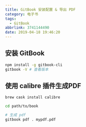 ```yaml
---
title: GitBook 安装配置 & 导出 PDF
category: 电子书
tags:
  - GitBook
abbrlink: 3741144490
date: 2019-04-18 19:46:20
---
```


## 安装 GitBook
```bash
npm install -g gitbook-cli
gitbook -V # 查看版本
```

## 使用 calibre 插件生成PDF
```bash
brew cask install calibre

cd path/to/book

# 生成 pdf
gitbook pdf . mypdf.pdf
```
